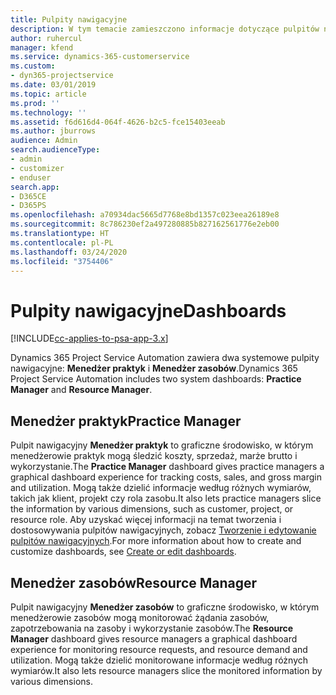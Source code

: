 ```yaml
---
title: Pulpity nawigacyjne
description: W tym temacie zamieszczono informacje dotyczące pulpitów nawigacyjnych raportowania dostępnych w programie Dynamics 365 Project Service Automation.
author: ruhercul
manager: kfend
ms.service: dynamics-365-customerservice
ms.custom:
- dyn365-projectservice
ms.date: 03/01/2019
ms.topic: article
ms.prod: ''
ms.technology: ''
ms.assetid: f6d616d4-064f-4626-b2c5-fce15403eeab
ms.author: jburrows
audience: Admin
search.audienceType:
- admin
- customizer
- enduser
search.app:
- D365CE
- D365PS
ms.openlocfilehash: a70934dac5665d7768e8bd1357c023eea26189e8
ms.sourcegitcommit: 8c786230ef2a497280885b827162561776e2eb00
ms.translationtype: HT
ms.contentlocale: pl-PL
ms.lasthandoff: 03/24/2020
ms.locfileid: "3754406"
---
```

# <a name="dashboards"></a><span data-ttu-id="c5cf0-103">Pulpity nawigacyjne</span><span class="sxs-lookup"><span data-stu-id="c5cf0-103">Dashboards</span></span>

[!INCLUDE[cc-applies-to-psa-app-3.x](../includes/cc-applies-to-psa-app-3x.md)]

<span data-ttu-id="c5cf0-104">Dynamics 365 Project Service Automation zawiera dwa systemowe pulpity nawigacyjne: **Menedżer praktyk** i **Menedżer zasobów**.</span><span class="sxs-lookup"><span data-stu-id="c5cf0-104">Dynamics 365 Project Service Automation includes two system dashboards: **Practice Manager** and **Resource Manager**.</span></span>

## <a name="practice-manager"></a><span data-ttu-id="c5cf0-105">Menedżer praktyk</span><span class="sxs-lookup"><span data-stu-id="c5cf0-105">Practice Manager</span></span> 

<span data-ttu-id="c5cf0-106">Pulpit nawigacyjny **Menedżer praktyk** to graficzne środowisko, w którym menedżerowie praktyk mogą śledzić koszty, sprzedaż, marże brutto i wykorzystanie.</span><span class="sxs-lookup"><span data-stu-id="c5cf0-106">The **Practice Manager** dashboard gives practice managers a graphical dashboard experience for tracking costs, sales, and gross margin and utilization.</span></span> <span data-ttu-id="c5cf0-107">Mogą także dzielić informacje według różnych wymiarów, takich jak klient, projekt czy rola zasobu.</span><span class="sxs-lookup"><span data-stu-id="c5cf0-107">It also lets practice managers slice the information by various dimensions, such as customer, project, or resource role.</span></span> <span data-ttu-id="c5cf0-108">Aby uzyskać więcej informacji na temat tworzenia i dostosowywania pulpitów nawigacyjnych, zobacz [Tworzenie i edytowanie pulpitów nawigacyjnych](../customize/create-edit-dashboards.md).</span><span class="sxs-lookup"><span data-stu-id="c5cf0-108">For more information about how to create and customize dashboards, see [Create or edit dashboards](../customize/create-edit-dashboards.md).</span></span>

## <a name="resource-manager"></a><span data-ttu-id="c5cf0-109">Menedżer zasobów</span><span class="sxs-lookup"><span data-stu-id="c5cf0-109">Resource Manager</span></span> 

<span data-ttu-id="c5cf0-110">Pulpit nawigacyjny **Menedżer zasobów** to graficzne środowisko, w którym menedżerowie zasobów mogą monitorować żądania zasobów, zapotrzebowania na zasoby i wykorzystanie zasobów.</span><span class="sxs-lookup"><span data-stu-id="c5cf0-110">The **Resource Manager** dashboard gives resource managers a graphical dashboard experience for monitoring resource requests, and resource demand and utilization.</span></span> <span data-ttu-id="c5cf0-111">Mogą także dzielić monitorowane informacje według różnych wymiarów.</span><span class="sxs-lookup"><span data-stu-id="c5cf0-111">It also lets resource managers slice the monitored information by various dimensions.</span></span>
